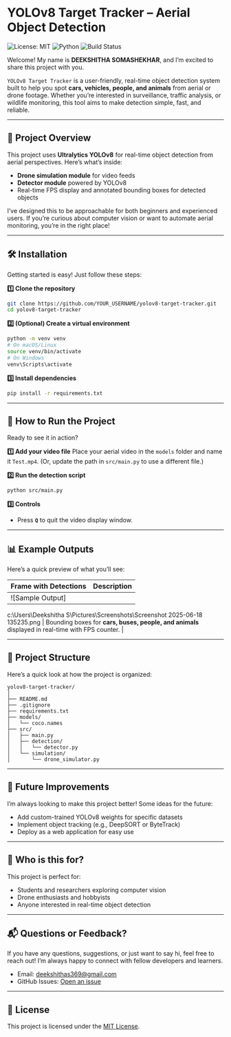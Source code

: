 # **YOLOv8 Target Tracker – Aerial Object Detection**

![License: MIT](https://img.shields.io/badge/License-MIT-yellow.svg)
![Python](https://img.shields.io/badge/Python-3.8%2B-blue.svg)
![Build Status](https://img.shields.io/badge/build-passing-brightgreen)

Welcome! My name is **DEEKSHITHA SOMASHEKHAR**, and I’m excited to share this project with you.

`YOLOv8 Target Tracker` is a user-friendly, real-time object detection system built to help you spot **cars, vehicles, people, and animals** from aerial or drone footage. Whether you’re interested in surveillance, traffic analysis, or wildlife monitoring, this tool aims to make detection simple, fast, and reliable.

---
## **📌 Project Overview**

This project uses **Ultralytics YOLOv8** for real-time object detection from aerial perspectives. Here’s what’s inside:
- **Drone simulation module** for video feeds
- **Detector module** powered by YOLOv8
- Real-time FPS display and annotated bounding boxes for detected objects

I’ve designed this to be approachable for both beginners and experienced users. If you’re curious about computer vision or want to automate aerial monitoring, you’re in the right place!

---
## **🛠️ Installation**

Getting started is easy! Just follow these steps:

**1️⃣ Clone the repository**
```bash
git clone https://github.com/YOUR_USERNAME/yolov8-target-tracker.git
cd yolov8-target-tracker
```

**2️⃣ (Optional) Create a virtual environment**
```bash
python -m venv venv
# On macOS/Linux
source venv/bin/activate
# On Windows
venv\Scripts\activate
```

**3️⃣ Install dependencies**
```bash
pip install -r requirements.txt
```

---
## **🚀 How to Run the Project**

Ready to see it in action?

**1️⃣ Add your video file**
Place your aerial video in the `models` folder and name it `Test.mp4`. (Or, update the path in `src/main.py` to use a different file.)

**2️⃣ Run the detection script**
```bash
python src/main.py
```

**3️⃣ Controls**
- Press **`Q`** to quit the video display window.

---
## **📊 Example Outputs**

Here’s a quick preview of what you’ll see:

| Frame with Detections                                                        | Description                                                                                      |
| ---------------------------------------------------------------------------- | ------------------------------------------------------------------------------------------------ |
| ![Sample Output]
c:\Users\Deekshitha S\Pictures\Screenshots\Screenshot 2025-06-18 135235.png
| Bounding boxes for **cars, buses, people, and animals** displayed in real-time with FPS counter. |

--- 
## **📂 Project Structure**

Here’s a quick look at how the project is organized:
```
yolov8-target-tracker/
│
├── README.md
├── .gitignore
├── requirements.txt
├── models/
│   └── coco.names
├── src/
│   ├── main.py
│   ├── detection/
│   │   └── detector.py
│   └── simulation/
│       └── drone_simulator.py
```

---
## **🔮 Future Improvements**

I’m always looking to make this project better! Some ideas for the future:
- Add custom-trained YOLOv8 weights for specific datasets
- Implement object tracking (e.g., DeepSORT or ByteTrack)
- Deploy as a web application for easy use

---
## **🤝 Who is this for?**
This project is perfect for:
- Students and researchers exploring computer vision
- Drone enthusiasts and hobbyists
- Anyone interested in real-time object detection

---
## **📬 Questions or Feedback?**
If you have any questions, suggestions, or just want to say hi, feel free to reach out! I’m always happy to connect with fellow developers and learners.

- Email: deekshithas369@gmail.com
- GitHub Issues: [Open an issue](https://github.com/YOUR_USERNAME/yolov8-target-tracker/issues)

---
## **📜 License**
This project is licensed under the [MIT License](LICENSE).